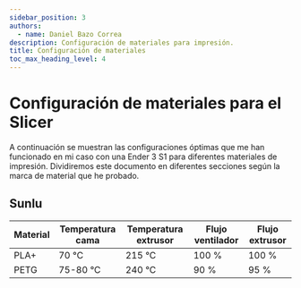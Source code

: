 ```yaml
---
sidebar_position: 3
authors:
  - name: Daniel Bazo Correa
description: Configuración de materiales para impresión.
title: Configuración de materiales
toc_max_heading_level: 4
---
```


# Configuración de materiales para el Slicer

A continuación se muestran las configuraciones óptimas que me han funcionado en mi caso con una Ender 3 S1 para diferentes materiales de impresión. Dividiremos este documento en diferentes secciones según la marca de material que he probado.

## Sunlu

| Material | Temperatura cama | Temperatura extrusor | Flujo ventilador | Flujo extrusor |
| ------------- |-------------|--------------|--------------|--------------|
PLA+| 70 °C    | 215 °C    | 100 %    | 100 %
PETG| 75-80 °C    | 240 °C    | 90 %    | 95 %